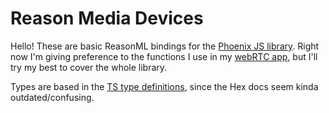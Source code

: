 # Reason Media Devices

Hello! These are basic ReasonML bindings for the [Phoenix JS library](https://hexdocs.pm/phoenix/js/). Right now I'm giving preference to the functions I use in my [webRTC app](https://github.com/celsobonutti/elm-webrtc/), but I'll try my best to cover the whole library.

Types are based in the [TS type definitions](https://github.com/DefinitelyTyped/DefinitelyTyped/blob/master/types/phoenix/index.d.ts), since the Hex docs seem kinda outdated/confusing.
